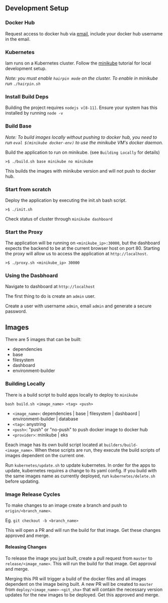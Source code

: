## Development Setup
### Docker Hub
Request access to docker hub via [email](mailto:icanplayguitar@gmail.com?Subject=IAM%20Docker%20Access&Body=Docker%20pull%20request), include your docker hub username in the email.

### Kubernetes
Iam runs on a Kubernetes cluster. Follow the [minikube](https://kubernetes.io/docs/tutorials/hello-minikube/) tutorial for local development setup.

*Note: you must enable `hairpin mode` on the cluster. To enable in minikube run `./hairpin.sh`*

### Install Build Deps
Building the project requires `nodejs v[8-11]`. Ensure your system has this installed by running `node -v`

### Build Base

*Note: To build images locally without pushing to docker hub, you need to run `eval $(minikube docker-env)` to use the minikube VM's docker daemon.*

Build the application to run on minikube. (see `Building Locally` for details)

`>$ ./build.sh base minikube no minikube`

This builds the images with minikube version and will not push to docker hub.

### Start from scratch
Deploy the application by executing the init.sh bash script.

`>$ ./init.sh`

Check status of cluster through `minikube dashboard`

### Start the Proxy
The application will be running on `<minikube_ip>:30000`, but the dashboard expects the backend to be at the current browser host on port 80. 
Starting the proxy will allow us to access the application at `http://localhost`.

`>$ ./proxy.sh <minikube_ip> 30000`

### Using the Dasbhoard
Navigate to dashboard at `http://localhost`

The first thing to do is create an `admin` user.

Create a user with username `admin`, email `admin` and generate a secure password.

## Images
There are 5 images that can be built:
- dependencies
- base
- filesystem
- dashboard
- environment-builder

### Building Locally
There is a build script to build apps locally to deploy to `minikube`

`bash build.sh <image_name> <tag> <push>`
- `<image_name>`: dependencies | base | filesystem | dashbaord | environment-builder | database
- `<tag>`: anystring
- `<push>`: "push" or "no-push" to push docker image to docker hub
- `<provider>`: minikube | eks

Eeach image has its own build script located at `builders/build-<image_name>`. When these scripts are run, they execute the build scripts of images dependent on the current one. 

Run `kubernetes/update.sh` to update kubernetes. In order for the apps to update, kubernetes requires a change to its yaml config. If you build with the same images name as currently deployed, run `kubernetes/delete.sh` before updating.

### Image Release Cycles
To make changes to an image create a branch and push to `origin/<branch_name>`.

Eg. `git checkout -b <branch_name>`

This will open a PR and will run the build for that image. Get these changes approved and merge.

#### Releasing Changes
To release the image you just built, create a pull request from `master` to `release/<image_name>`. This will run the build for that image. Get approval and merge.

Merging this PR will trigger a build of the docker files and all images dependent on the image being built. A new PR will be created to `master` from `deploy/<image_name>-<git_sha>` that will contain the necessary version updates for the new images to be deployed. Get this approved and merge.
